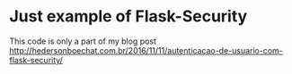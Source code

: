 # Just example of Flask-Security

This code is only a part of my blog post http://hedersonboechat.com.br/2016/11/11/autenticacao-de-usuario-com-flask-security/